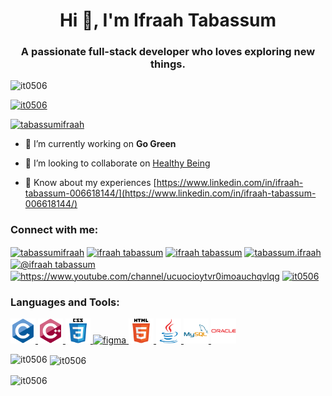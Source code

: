 <h1 align="center">Hi 👋, I'm Ifraah Tabassum</h1>
<h3 align="center">A passionate full-stack developer who loves exploring new things.</h3>

<p align="left"> <img src="https://komarev.com/ghpvc/?username=it0506&label=Profile%20views&color=0e75b6&style=flat" alt="it0506" /> </p>

<p align="left"> <a href="https://github.com/ryo-ma/github-profile-trophy"><img src="https://github-profile-trophy.vercel.app/?username=it0506" alt="it0506" /></a> </p>

<p align="left"> <a href="https://twitter.com/tabassumifraah" target="blank"><img src="https://img.shields.io/twitter/follow/tabassumifraah?logo=twitter&style=for-the-badge" alt="tabassumifraah" /></a> </p>

- 🔭 I’m currently working on **Go Green**

- 👯 I’m looking to collaborate on [Healthy Being](https://github.com/IT0506/healthy-being)

- 📄 Know about my experiences [https://www.linkedin.com/in/ifraah-tabassum-006618144/](https://www.linkedin.com/in/ifraah-tabassum-006618144/)

<h3 align="left">Connect with me:</h3>
<p align="left">
<a href="https://twitter.com/tabassumifraah" target="blank"><img align="center" src="https://raw.githubusercontent.com/rahuldkjain/github-profile-readme-generator/master/src/images/icons/Social/twitter.svg" alt="tabassumifraah" height="30" width="40" /></a>
<a href="https://linkedin.com/in/ifraah tabassum" target="blank"><img align="center" src="https://raw.githubusercontent.com/rahuldkjain/github-profile-readme-generator/master/src/images/icons/Social/linked-in-alt.svg" alt="ifraah tabassum" height="30" width="40" /></a>
<a href="https://fb.com/ifraah tabassum" target="blank"><img align="center" src="https://raw.githubusercontent.com/rahuldkjain/github-profile-readme-generator/master/src/images/icons/Social/facebook.svg" alt="ifraah tabassum" height="30" width="40" /></a>
<a href="https://instagram.com/tabassum.ifraah" target="blank"><img align="center" src="https://raw.githubusercontent.com/rahuldkjain/github-profile-readme-generator/master/src/images/icons/Social/instagram.svg" alt="tabassum.ifraah" height="30" width="40" /></a>
<a href="https://hashnode.com/@ifraah tabassum" target="blank"><img align="center" src="https://raw.githubusercontent.com/rahuldkjain/github-profile-readme-generator/master/src/images/icons/Social/hashnode.svg" alt="@ifraah tabassum" height="30" width="40" /></a>
<a href="https://www.youtube.com/c/https://www.youtube.com/channel/ucuocioytvr0imoauchqvlqg" target="blank"><img align="center" src="https://raw.githubusercontent.com/rahuldkjain/github-profile-readme-generator/master/src/images/icons/Social/youtube.svg" alt="https://www.youtube.com/channel/ucuocioytvr0imoauchqvlqg" height="30" width="40" /></a>
<a href="https://www.codechef.com/users/it0506" target="blank"><img align="center" src="https://cdn.jsdelivr.net/npm/simple-icons@3.1.0/icons/codechef.svg" alt="it0506" height="30" width="40" /></a>
</p>

<h3 align="left">Languages and Tools:</h3>
<p align="left"> <a href="https://www.cprogramming.com/" target="_blank" rel="noreferrer"> <img src="https://raw.githubusercontent.com/devicons/devicon/master/icons/c/c-original.svg" alt="c" width="40" height="40"/> </a> <a href="https://www.w3schools.com/cpp/" target="_blank" rel="noreferrer"> <img src="https://raw.githubusercontent.com/devicons/devicon/master/icons/cplusplus/cplusplus-original.svg" alt="cplusplus" width="40" height="40"/> </a> <a href="https://www.w3schools.com/css/" target="_blank" rel="noreferrer"> <img src="https://raw.githubusercontent.com/devicons/devicon/master/icons/css3/css3-original-wordmark.svg" alt="css3" width="40" height="40"/> </a> <a href="https://www.figma.com/" target="_blank" rel="noreferrer"> <img src="https://www.vectorlogo.zone/logos/figma/figma-icon.svg" alt="figma" width="40" height="40"/> </a> <a href="https://www.w3.org/html/" target="_blank" rel="noreferrer"> <img src="https://raw.githubusercontent.com/devicons/devicon/master/icons/html5/html5-original-wordmark.svg" alt="html5" width="40" height="40"/> </a> <a href="https://www.java.com" target="_blank" rel="noreferrer"> <img src="https://raw.githubusercontent.com/devicons/devicon/master/icons/java/java-original.svg" alt="java" width="40" height="40"/> </a> <a href="https://www.mysql.com/" target="_blank" rel="noreferrer"> <img src="https://raw.githubusercontent.com/devicons/devicon/master/icons/mysql/mysql-original-wordmark.svg" alt="mysql" width="40" height="40"/> </a> <a href="https://www.oracle.com/" target="_blank" rel="noreferrer"> <img src="https://raw.githubusercontent.com/devicons/devicon/master/icons/oracle/oracle-original.svg" alt="oracle" width="40" height="40"/> </a> </p>

<p><img align="left" src="https://github-readme-stats.vercel.app/api/top-langs?username=it0506&show_icons=true&locale=en&layout=compact" alt="it0506" /></p>

<p>&nbsp;<img align="center" src="https://github-readme-stats.vercel.app/api?username=it0506&show_icons=true&locale=en" alt="it0506" /></p>

<p><img align="center" src="https://github-readme-streak-stats.herokuapp.com/?user=it0506&" alt="it0506" /></p>
